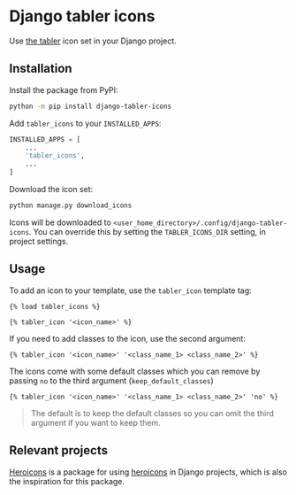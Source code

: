 # Django tabler icons
Use [the tabler](https://github.com/tabler/tabler-icons) icon set in your Django project.

## Installation
Install the package from PyPI:
```bash
python -m pip install django-tabler-icons
```

Add `tabler_icons` to your `INSTALLED_APPS`:
```python
INSTALLED_APPS = [
    ...
    'tabler_icons',
    ...
]
```

Download the icon set:
```bash
python manage.py download_icons
```

Icons will be downloaded to `<user_home_directory>/.config/django-tabler-icons`. You can override this by setting the `TABLER_ICONS_DIR` setting, in project settings.

## Usage

To add an icon to your template, use the `tabler_icon` template tag:
```django
{% load tabler_icons %}

{% tabler_icon '<icon_name>' %}
```

If you need to add classes to the icon, use the second argument:
```django
{% tabler_icon '<icon_name>' '<class_name_1> <class_name_2>' %}
```

The icons come with some default classes which you can remove by passing `no` to the third argument (`keep_default_classes`)
```django
{% tabler_icon '<icon_name>' '<class_name_1> <class_name_2>' 'no' %}
```

> The default is to keep the default classes so you can omit the third argument if you want to keep them.

## Relevant projects

[Heroicons](https://github.com/adamchainz/heroicons) is a package for using [heroicons](https://heroicons.com) in Django projects, which is also the inspiration for this package.
